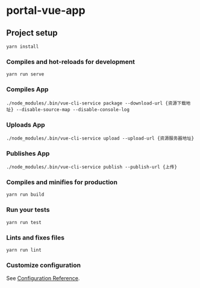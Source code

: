 # portal-vue-app

## Project setup
```
yarn install
```

### Compiles and hot-reloads for development
```
yarn run serve
```

### Compiles App
```
./node_modules/.bin/vue-cli-service package --download-url {资源下载地址} --disable-source-map --disable-console-log
```

### Uploads App
```
./node_modules/.bin/vue-cli-service upload --upload-url {资源服务器地址}
```

### Publishes App
```
./node_modules/.bin/vue-cli-service publish --publish-url {上传}
```

### Compiles and minifies for production
```
yarn run build
```

### Run your tests
```
yarn run test
```

### Lints and fixes files
```
yarn run lint
```

### Customize configuration
See [Configuration Reference](https://cli.vuejs.org/config/).
